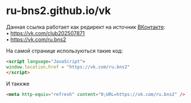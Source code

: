 # ru-bns2.github.io/vk
Данная ссылка работает как редирект на источник [ВКонтакте](https://vk.com):  <rb/><br/>
• https://vk.com/club202507871 <br/>
• https://vk.com/ru.bns2 <br/>

На самой странице используються такие код:
```html
<script language="JavaScript">
window.location.href = "https://vk.com/ru.bns2"
</script>
```
И таккже 
```html
<meta http-equiv="refresh" content="0;URL=https://vk.com/ru.bns2" />
```


